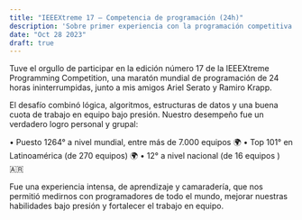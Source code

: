 ```yaml
---
title: "IEEEXtreme 17 – Competencia de programación (24h)"
description: 'Sobre primer experiencia con la programación competitiva en equipos'
date: "Oct 28 2023"
draft: true
---
```


Tuve el orgullo de participar en la edición número 17 de la IEEEXtreme Programming Competition, una maratón mundial de programación de 24 horas ininterrumpidas, junto a mis amigos Ariel Serato y Ramiro Krapp.

El desafío combinó lógica, algoritmos, estructuras de datos y una buena cuota de trabajo en equipo bajo presión. Nuestro desempeño fue un verdadero logro personal y grupal:

• Puesto 1264° a nivel mundial, entre más de 7.000 equipos 🌍
• Top 101° en Latinoamérica (de 270 equipos) 🌍
• 12° a nivel nacional (de 16 equipos ) 🇦🇷

Fue una experiencia intensa, de aprendizaje y camaradería, que nos permitió medirnos con programadores de todo el mundo, mejorar nuestras habilidades bajo presión y fortalecer el trabajo en equipo.